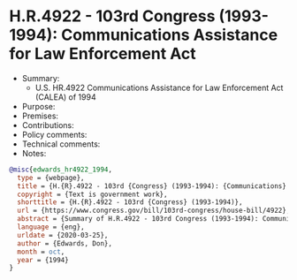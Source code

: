 # H.R.4922 - 103rd Congress (1993-1994): Communications Assistance for Law Enforcement Act

- Summary:
  - U.S. HR.4922 Communications Assistance for Law Enforcement Act (CALEA) of 1994
- Purpose:
- Premises:
- Contributions:
- Policy comments:
- Technical comments:
- Notes:

```bib
@misc{edwards_hr4922_1994,
  type = {webpage},
  title = {H.{R}.4922 - 103rd {Congress} (1993-1994): {Communications} {Assistance} for {Law} {Enforcement} {Act}},
  copyright = {Text is government work},
  shorttitle = {H.{R}.4922 - 103rd {Congress} (1993-1994)},
  url = {https://www.congress.gov/bill/103rd-congress/house-bill/4922},
  abstract = {Summary of H.R.4922 - 103rd Congress (1993-1994): Communications Assistance for Law Enforcement Act},
  language = {eng},
  urldate = {2020-03-25},
  author = {Edwards, Don},
  month = oct,
  year = {1994}
}
```
